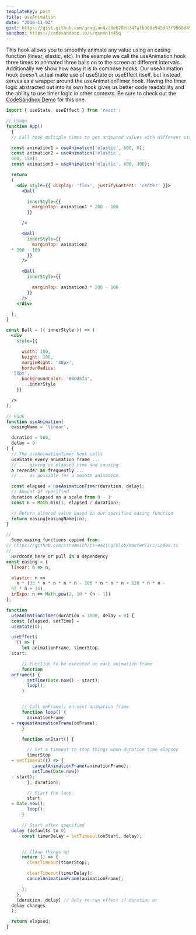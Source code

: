 ```yaml
---
templateKey: post
title: useAnimation
date: "2018-11-02"
gist: https://gist.github.com/gragland/28e628fb347afb908e945d43f9068d45
sandbox: https://codesandbox.io/s/qxnmn1n45q
---
```


This hook allows you to smoothly animate any value using an easing function (linear, elastic, etc). In the example we call the useAnimation hook three times to animated three balls on to the screen at different intervals. Additionally we show how easy it is to compose hooks. Our useAnimation hook doesn't actual make use of useState or useEffect itself, but instead serves as a wrapper around the useAnimationTimer hook. Having the timer logic abstracted out into its own hook gives us better code readability and the ability to use timer logic in other contexts. Be sure to check out the [CodeSandbox Demo](https://codesandbox.io/s/qxnmn1n45q) for this one.

```jsx
import { useState, useEffect } from 'react';

// Usage
function App()
  {
  // Call hook multiple times to get animated values with different start delays

  const animation1 = useAnimation('elastic', 600, 0);
  const animation2 = useAnimation('elastic',
  600, 150);
  const animation3 = useAnimation('elastic', 600, 300);

  return
  (
    <div style={{ display: 'flex', justifyContent: 'center' }}>
      <Ball

        innerStyle={{
          marginTop: animation1 * 200 - 100
        }}

      />

      <Ball
        innerStyle={{
          marginTop: animation2
  * 200 - 100
        }}
      />

      <Ball
        innerStyle={{

          marginTop: animation3 * 200 - 100
        }}
      />
    </div>

  );
}

const Ball = ({ innerStyle }) => (
  <div
    style={{

      width: 100,
      height: 100,
      marginRight: '40px',
      borderRadius:
  '50px',
      backgroundColor: '#4dd5fa',
      ...innerStyle
    }}

  />
);

// Hook
function useAnimation(
  easingName = 'linear',

  duration = 500,
  delay = 0
) {
  // The useAnimationTimer hook calls
  useState every animation frame ...
  // ... giving us elapsed time and causing
  a rerender as frequently ...
  // ... as possible for a smooth animation.

  const elapsed = useAnimationTimer(duration, delay);
  // Amount of specified
  duration elapsed on a scale from 0 - 1
  const n = Math.min(1, elapsed / duration);

  // Return altered value based on our specified easing function
  return easing[easingName](n);
}

//
  Some easing functions copied from:
// https://github.com/streamich/ts-easing/blob/master/src/index.ts
//
  Hardcode here or pull in a dependency
const easing = {
  linear: n => n,

  elastic: n =>
    n * (33 * n * n * n * n - 106 * n * n * n + 126 * n * n -
  67 * n + 15),
  inExpo: n => Math.pow(2, 10 * (n - 1))
};

function
  useAnimationTimer(duration = 1000, delay = 0) {
  const [elapsed, setTime] =
  useState(0);

  useEffect(
    () => {
      let animationFrame, timerStop,
  start;

      // Function to be executed on each animation frame
      function
  onFrame() {
        setTime(Date.now() - start);
        loop();
      }


      // Call onFrame() on next animation frame
      function loop() {
        animationFrame
  = requestAnimationFrame(onFrame);
      }

      function onStart() {

        // Set a timeout to stop things when duration time elapses
        timerStop
  = setTimeout(() => {
          cancelAnimationFrame(animationFrame);
          setTime(Date.now()
  - start);
        }, duration);

        // Start the loop
        start
  = Date.now();
        loop();
      }

      // Start after specified
  delay (defaults to 0)
      const timerDelay = setTimeout(onStart, delay);


      // Clean things up
      return () => {
        clearTimeout(timerStop);

        clearTimeout(timerDelay);
        cancelAnimationFrame(animationFrame);

      };
    },
    [duration, delay] // Only re-run effect if duration or
  delay changes
  );

  return elapsed;
}

```
